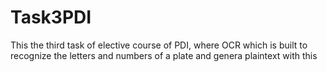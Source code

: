 # Task3PDI
This the third task of elective course of PDI, where OCR which is built to recognize the letters and numbers of a plate 
and genera plaintext with this
